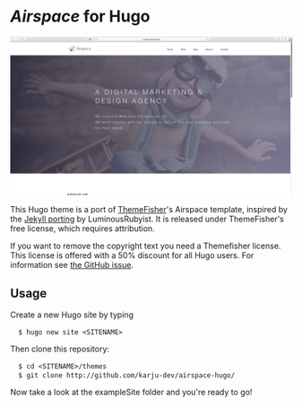 # _Airspace_ for Hugo
![screenshot](screenshots/home.png "Home of the website")

This Hugo theme is a port of [ThemeFisher](http://themefisher.com)'s Airspace template, inspired by the [Jekyll porting](https://raw.githubusercontent.com/luminousrubyist/airspace-jekyll/) by LuminousRubyist. It is released under ThemeFisher's free license, which requires attribution.

If you want to remove the copyright text you need a Themefisher license.
This license is offered with a 50% discount for all Hugo users.
For information see [the GitHub issue](https://github.com/gohugoio/hugoThemes/issues/260).

## Usage
Create a new Hugo site by typing

```
  $ hugo new site <SITENAME>
```

Then clone this repository:

```
  $ cd <SITENAME>/themes
  $ git clone http://github.com/karju-dev/airspace-hugo/
```

Now take a look at the exampleSite folder and you're ready to go! 